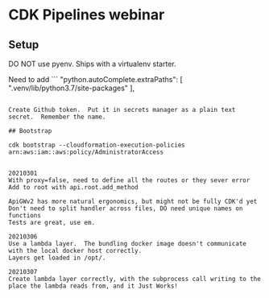 # CDK Pipelines webinar

## Setup

DO NOT use pyenv.  Ships with a virtualenv starter.

Need to add ```  "python.autoComplete.extraPaths": [
    ".venv/lib/python3.7/site-packages"
  ],
``` to your settings for autocomplete.

Create Github token.  Put it in secrets manager as a plain text secret.  Remember the name.

## Bootstrap

cdk bootstrap --cloudformation-execution-policies arn:aws:iam::aws:policy/AdministratorAccess


20210301
With proxy=false, need to define all the routes or they sever error
Add to root with api.root.add_method

ApiGWv2 has more natural ergonomics, but might not be fully CDK'd yet
Don't need to split handler across files, DO need unique names on functions
Tests are great, use em.

20210306
Use a lambda layer.  The bundling docker image doesn't communicate with the local docker host correctly.
Layers get loaded in /opt/.

20210307
Create lambda layer correctly, with the subprocess call writing to the place the lambda reads from, and it Just Works!
